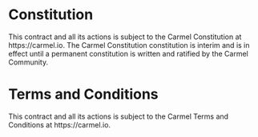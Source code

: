 <h1 class="clause">Constitution</h1>
This contract and all its actions is subject to the Carmel Constitution at https://carmel.io. The Carmel Constitution constitution is interim and is in effect until a permanent constitution is written and ratified by the Carmel Community.

<h1 class="clause">Terms and Conditions</h1>
This contract and all its actions is subject to the Carmel Terms and Conditions at https://carmel.io.
